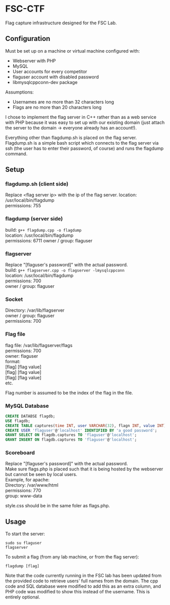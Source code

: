 # FSC-CTF
Flag capture infrastructure designed for the FSC Lab.

## Configuration
Must be set up on a machine or virtual machine configured with:
- Webserver with PHP
- MySQL
- User accounts for every competitor
- flaguser account with disabled password
- libmysqlcppconn-dev package

Assumptions:
- Usernames are no more than 32 characters long
- Flags are no more than 20 characters long

I chose to implement the flag server in C++ rather than as a web service with PHP because it was easy to set up with our existing domain (just attach the server to the domain -> everyone already has an account!).

Everything other than flagdump.sh is placed on the flag server. Flagdump.sh is a simple bash script which connects to the flag server via ssh (the user has to enter their password, of course) and runs the flagdump command.

## Setup
### flagdump.sh (client side)
Replace &lt;flag server ip&gt; with the ip of the flag server.
location: /usr/local/bin/flagdump  
permissions: 755

### flagdump (server side)
build: `g++ flagdump.cpp -o flagdump`  
location: /usr/local/bin/flagdump  
permissions: 6711
owner / group: flaguser

### flagserver
Replace "[flaguser's password]" with the actual password.  
build: `g++ flagserver.cpp -o flagserver -lmysqlcppconn`  
location: /usr/local/bin/flagdump  
permissions: 700  
owner / group: flaguser

### Socket
Directory: /var/lib/flagserver  
owner / group: flaguser  
permissions: 700  

### Flag file
flag file: /var/lib/flagserver/flags  
permissions: 700  
owner: flaguser  
format:  
[flag] [flag value]  
[flag] [flag value]  
[flag] [flag value]  
etc.

Flag number is assumed to be the index of the flag in the file.

### MySQL Database
```SQL
CREATE DATABSE flagdb;
USE flagdb;
CREATE TABLE captures(time INT, user VARCHAR(32), flagn INT, value INT);
CREATE USER 'flaguser'@'localhost' IDENTIFIED BY 'a good password';
GRANT SELECT ON flagdb.captures TO 'flaguser'@'localhost';
GRANT INSERT ON flagdb.captures TO 'flaguser'@'localhost';
```

### Scoreboard
Replace "[flaguser's password]" with the actual password.  
Make sure flags.php is placed such that it is being hosted by the webserver but cannot be seen by local users.  
Example, for apache:  
Directory: /var/www/html  
permissions: 770  
group: www-data  

style.css should be in the same foler as flags.php.

## Usage
To start the server:
```
sudo su flaguser
flagserver
```
To submit a flag (from any lab machine, or from the flag server):
```
flagdump [flag]
```

Note that the code currently running in the FSC lab has been updated from the provided code to retrieve users' full names from the domain. The cpp code and SQL database were modified to add this as an extra column, and PHP code was modified to show this instead of the username. This is entirely optional.
